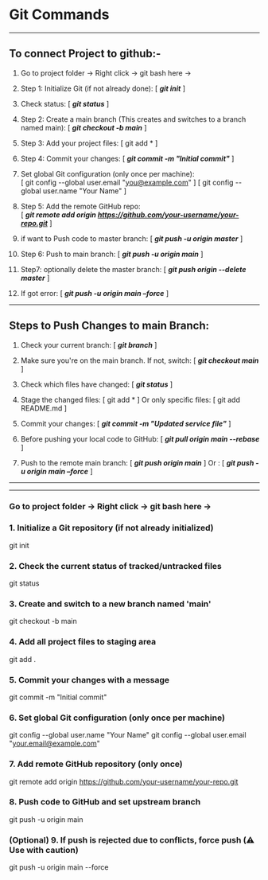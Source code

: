 # Git Commands

---

## To connect Project to github:-
1.	Go to project folder -> Right click -> git bash here ->
2.	Step 1: Initialize Git (if not already done):      [   ***git init***   ]
3.	Check status: [  ***git status***   ]
4.	Step 2: Create a main branch (This creates and switches to a branch named main):   [   ***git checkout -b  main***   ]
5.	Step 3: Add your project files:   [   git add *   ]
6.	Step 4: Commit your changes:   [   ***git commit -m "Initial commit"***   ]
7.	Set global Git configuration (only once per machine):  
[   git config --global user.email "you@example.com"   ]
[   git config --global user.name "Your Name"   ]

8.	Step 5: Add the remote GitHub repo:    
[   ***git remote add origin https://github.com/your-username/your-repo.git***   ]

9.	if want to Push code to master branch:  [   ***git push -u origin master***   ]
10.	Step 6: Push to main branch:  [   ***git push -u origin main***   ]
11.	Step7: optionally delete the master branch:   [   ***git push origin --delete master***   ]
12.	If got error:    [   ***git push -u origin main –force***   ]

---

## Steps to Push Changes to main Branch:
1.	Check your current branch:   [   ***git branch***   ]
2.	Make sure you're on the main branch. If not, switch:   [   ***git checkout main***   ]
3.	Check which files have changed:    [   ***git status***   ]
4.	Stage the changed files:   [   git add *   ]
Or only specific files:  [   git add README.md   ]

5.	Commit your changes:   [   ***git commit -m "Updated service file"***   ]
6.	Before pushing your local code to GitHub:    [   ***git pull origin main --rebase***   ]
7.	Push to the remote main branch:   [   ***git push origin main***   ]
Or :    [   ***git push -u origin main –force***   ]

---
---

### Go to project folder -> Right click -> git bash here ->
### 1. Initialize a Git repository (if not already initialized)
git init

### 2. Check the current status of tracked/untracked files
git status

### 3. Create and switch to a new branch named 'main'
git checkout -b main

### 4. Add all project files to staging area
git add .

### 5. Commit your changes with a message
git commit -m "Initial commit"

### 6. Set global Git configuration (only once per machine)
git config --global user.name "Your Name"
git config --global user.email "your.email@example.com"

### 7. Add remote GitHub repository (only once)
git remote add origin https://github.com/your-username/your-repo.git

### 8. Push code to GitHub and set upstream branch
git push -u origin main

### (Optional) 9. If push is rejected due to conflicts, force push (⚠️ Use with caution)
git push -u origin main --force






